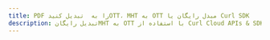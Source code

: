 ---title: PDF را به  تبدیل کنیدOTT، MHT به OTT مبدل رایگان یا Curl SDKdescription: تبدیل رایگانMHT به OTT با استفاده از Curl Cloud APIs & SDK همچنین اسناد PDF را در Cloud ایجاد، ویرایش و رندر کنید.---